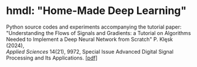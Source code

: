 # hmdl: "Home-Made Deep Learning"
Python source codes and experiments accompanying the tutorial paper: <br/>
"Understanding the Flows of Signals and Gradients: a Tutorial on Algorithms Needed to Implement a Deep Neural Network from Scratch" P. Klęsk (2024), <br/>
*Applied Sciences* 14(21), 9972, Special Issue Advanced Digital Signal Processing and Its Applications. [[pdf]](https://www.sciencedirect.com/science/article/pii/S2352711024000153)
